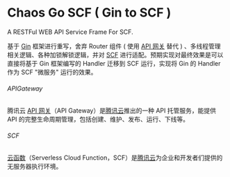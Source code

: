 # Chaos Go SCF ( Gin to SCF ) 
A RESTFul WEB API Service Frame For SCF.

基于 [Gin](https://github.com/gin-gonic/gin) 框架进行重写，舍弃 Router 组件 ( 使用 [API 网关](#APIGateway) 替代 ) 、多线程管理相关逻辑、各种加锁解锁逻辑，并对 [SCF](#SCF) 进行适配。预期实现对最终效果是可以直接将基于 Gin 框架编写的 Handler 迁移到 SCF 运行，实现将 Gin 的 Handler 作为 SCF "微服务" 运行的效果。

###### APIGateway
腾讯云 [API 网关](https://cloud.tencent.com/product/apigateway)（API Gateway）是[腾讯云](https://cloud.tencent.com)推出的一种 API 托管服务，能提供 API 的完整生命周期管理，包括创建、维护、发布、运行、下线等。
###### SCF
[云函数](https://cloud.tencent.com/document/product/583)（Serverless Cloud Function，SCF）是[腾讯云](https://cloud.tencent.com)为企业和开发者们提供的无服务器执行环境。
